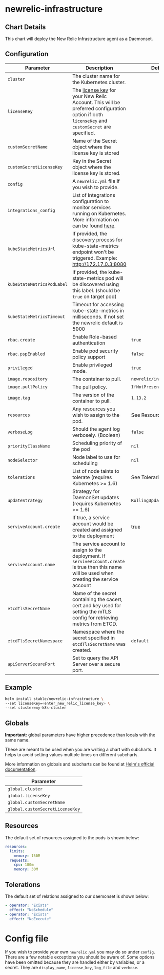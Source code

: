 # newrelic-infrastructure

## Chart Details

This chart will deploy the New Relic Infrastructure agent as a Daemonset.

## Configuration

| Parameter                  | Description                                                                                                                                                                                                                           | Default                   |
| -------------------------- | ------------------------------------------------------------------------------------------------------------------------------------------------------------------------------------------------------------------------------------- | ------------------------- |
| `cluster`                  | The cluster name for the Kubernetes cluster.                                                                                                                                                                                          |                           |
| `licenseKey`               | The [license key](https://docs.newrelic.com/docs/accounts/install-new-relic/account-setup/license-key) for your New Relic Account. This will be preferred configuration option if both `licenseKey` and `customSecret` are specified. |                           |
| `customSecretName`         | Name of the Secret object where the license key is stored                                                                                                                                                                             |                           |
| `customSecretLicenseKey`   | Key in the Secret object where the license key is stored.                                                                                                                                                                             |                           |
| `config`                   | A `newrelic.yml` file if you wish to provide.                                                                                                                                                                                         |                           |
| `integrations_config`      | List of Integrations configuration to monitor services running on Kubernetes. More information on can be found [here](https://docs.newrelic.com/docs/integrations/kubernetes-integration/link-apps-services/monitor-services-running-kubernetes). |                           |
| `kubeStateMetricsUrl`      | If provided, the discovery process for kube-state-metrics endpoint won't be triggered. Example: http://172.17.0.3:8080                                                                                                                |                           |
| `kubeStateMetricsPodLabel` | If provided, the kube-state-metrics pod will be discovered using this label. (should be `true` on target pod)                                                                                                                         |                           |
| `kubeStateMetricsTimeout`  | Timeout for accessing kube-state-metrics in milliseconds. If not set the newrelic default is 5000                                                                                                                                     |                           |
| `rbac.create`              | Enable Role-based authentication                                                                                                                                                                                                      | `true`                    |
| `rbac.pspEnabled`          | Enable pod security policy support                                                                                                                                                                                                    | `false`                   |
| `privileged`               | Enable privileged mode.                                                                                                                                                                                                               | `true`                    |
| `image.repository`         | The container to pull.                                                                                                                                                                                                                | `newrelic/infrastructure` |
| `image.pullPolicy`         | The pull policy.                                                                                                                                                                                                                      | `IfNotPresent`            |
| `image.tag`                | The version of the container to pull.                                                                                                                                                                                                 | `1.13.2`                  |
| `resources`                | Any resources you wish to assign to the pod.                                                                                                                                                                                          | See Resources below       |
| `verboseLog`               | Should the agent log verbosely. (Boolean)                                                                                                                                                                                             | `false`                   |
| `priorityClassName`        | Scheduling priority of the pod                                                                                                                                                                                                        | `nil`                     |
| `nodeSelector`             | Node label to use for scheduling                                                                                                                                                                                                      | `nil`                     |
| `tolerations`              | List of node taints to tolerate (requires Kubernetes >= 1.6)                                                                                                                                                                          | See Tolerarions below     |
| `updateStrategy`           | Strategy for DaemonSet updates (requires Kubernetes >= 1.6)                                                                                                                                                                           | `RollingUpdate`           |
| `serviveAccount.create`    | If true, a service account would be created and assigned to the deployment                                                                                                                                                            | true                      |
| `serviveAccount.name`      | The service account to assign to the deployment. If `serviveAccount.create` is true then this name will be used when creating the service account                                                                                     |                           |
| `etcdTlsSecretName`        | Name of the secret containing the cacert, cert and key used for setting the mTLS config for retrieving metrics from ETCD.                                                                                                             |                           |
| `etcdTlsSecretNamespace`   | Namespace where the secret specified in `etcdTlsSecretName` was created.                                                                                                                                                              | `default`                 |
| `apiServerSecurePort`      | Set to query the API Server over a secure port.                                                                                                                                                                                       |                           |

## Example

```sh
helm install stable/newrelic-infrastructure \
--set licenseKey=<enter_new_relic_license_key> \
--set cluster=my-k8s-cluster
```

## Globals

**Important:** global parameters have higher precedence than locals with the same name.

These are meant to be used when you are writing a chart with subcharts. It helps to avoid
setting values multiple times on different subcharts.

More information on globals and subcharts can be found at [Helm's official documentation](https://helm.sh/docs/topics/chart_template_guide/subcharts_and_globals/).

| Parameter                       |
| ------------------------------- |
| `global.cluster`                |
| `global.licenseKey`             |
| `global.customSecretName`       |
| `global.customSecretLicenseKey` |

## Resources

The default set of resources assigned to the pods is shown below:

```yaml
resources:
  limits:
    memory: 150M
  requests:
    cpu: 100m
    memory: 30M
```

## Tolerations

The default set of relations assigned to our daemonset is shown below:

```yaml
- operator: "Exists"
  effect: "NoSchedule"
- operator: "Exists"
  effect: "NoExecute"
```

# Config file

If you wish to provide your own `newrelic.yml` you may do so under `config`. There are a few notable exceptions you should be aware of. Some options have been omitted because they are handled either by variables, or a secret. They are `display_name`, `license_key`, `log_file` and `verbose`.
